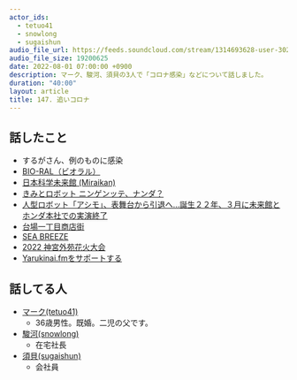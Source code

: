 ```yaml
---
actor_ids:
  - tetuo41
  - snowlong
  - sugaishun
audio_file_url: https://feeds.soundcloud.com/stream/1314693628-user-302747142-yarukinai-147-2022-08-01.mp3
audio_file_size: 19200625
date: 2022-08-01 07:00:00 +0900
description: マーク、駿河、須貝の3人で「コロナ感染」などについて話しました。
duration: "40:00"
layout: article
title: 147. 追いコロナ
---
```


## 話したこと
- するがさん、例のものに感染
- [BIO-RAL（ビオラル）](http://www.lifecorp.jp/store/bio-ral/)
- [日本科学未来館 (Miraikan)](https://www.miraikan.jst.go.jp/)
- [きみとロボット ニンゲンッテ、ナンダ？](https://www.miraikan.jst.go.jp/exhibitions/spexhibition/kimirobo.html)
- [人型ロボット「アシモ」、表舞台から引退へ…誕生２２年、３月に未来館とホンダ本社での実演終了](https://www.yomiuri.co.jp/economy/20220204-OYT1T50387/)
- [台場一丁目商店街](https://www.odaiba-decks.com/news/event/daiba1chome.html)
- [SEA BREEZE](https://www.seabreezeweb.com/)
- [2022 神宮外苑花火大会](https://www.jinguhanabi.com/)
- [Yarukinai.fmをサポートする](https://note.com/tetuo41/circle)

## 話してる人
- [マーク(tetuo41)](https://twitter.com/tetuo41)
  - 36歳男性。既婚。二児の父です。
- [駿河(snowlong)](https://twitter.com/_snowlong)
  - 在宅社長
- [須貝(sugaishun)](https://twitter.com/sugaishun)
  - 会社員
